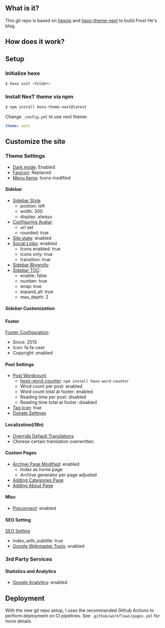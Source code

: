 ## What is it?

This git repo is based on [hexojs](https://github.com/hexojs/hexo) and [hexo-theme-next](https://github.com/theme-next/hexo-theme-next) to build Frost He's blog.

## How does it work?

## Setup

### Initialize hexo

```bash
$ hexo init <folder>
```

### Install NexT theme via npm

```bash
$ npm install hexo-theme-next@latest
```

Change `_config.yml` to use next theme:

```yaml
theme: next
```

## Customize the site

### Theme Settings

- [Dark mode](https://theme-next.js.org/docs/theme-settings/#Dark-Mode): Enabled
- [Favicon](https://theme-next.js.org/docs/theme-settings/#Configuring-Favicon): Replaced
- [Menu Items](https://theme-next.js.org/docs/theme-settings/#Configuring-Menu-Items): Icons modified

#### Sidebar

- [Sidebar Style](https://theme-next.js.org/docs/theme-settings/sidebar.html#Sidebar-Style)
  - postion: left
  - width: 300
  - display: always
- [Configuring Avatar](https://theme-next.js.org/docs/theme-settings/sidebar.html#Configuring-Avatar):
  - url set
  - rounded: true
- [Site state](https://theme-next.js.org/docs/theme-settings/sidebar.html#Sidebar-Site-State): enabled
- [Social Links](https://theme-next.js.org/docs/theme-settings/sidebar.html#Sidebar-Social-Links): enabled
  - Icons enabled: true
  - Icons only: true
  - transition: true
- [Sidebar Blogrolls](https://theme-next.js.org/docs/theme-settings/sidebar.html#Sidebar-Blogrolls):
- [Sidebar TOC](https://theme-next.js.org/docs/theme-settings/sidebar.html#Sidebar-TOC):
  - enable: false
  - number: true
  - wrap: true
  - expand_all: true
  - max_depth: 2

##### Sidebar Customization

#### Footer

[Footer Configuration](https://theme-next.js.org/docs/theme-settings/footer.html#Site-Footer-Setting):

- Since: 2015
- Icon: fa fa-user
- Copyright: enabled

#### Post Settings

- [Post Wordcount](https://theme-next.js.org/docs/theme-settings/posts.html#Post-Wordcount)
  - [hexo-word-counter](https://github.com/next-theme/hexo-word-counter): `npm install hexo-word-counter`
  - Wrod count per post: enabled
  - Word count total at footer: enabled
  - Reading time per post: disabled
  - Reading time total at footer: disabled
- [Tag Icon](https://theme-next.js.org/docs/theme-settings/posts.html#Tag-Icon): true
- [Donate Settings](https://theme-next.js.org/docs/theme-settings/posts.html#Donate-Settings)

#### Localization(i18n)

- [Override Default Translations](https://theme-next.js.org/docs/theme-settings/internationalization.html#Override-Default-Translations)
- Chinese certain translation overwritten.

#### Custom Pages

- [Archive Page Modified](https://theme-next.js.org/docs/theme-settings/custom-pages.html#Use-Archive-Page-as-Home-Page): enabled
  - Index as home page
  - Archive generator per page adjusted
- [Adding Categories Page](https://theme-next.js.org/docs/theme-settings/custom-pages.html#Adding-%C2%ABTags%C2%BB-Page)
- [Adding About Page](https://theme-next.js.org/docs/theme-settings/custom-pages.html#Adding-%C2%ABTags%C2%BB-Page)

#### Misc

- [Preconnect](https://theme-next.js.org/docs/theme-settings/miscellaneous.html#Preconnect): enabled

#### SEO Setting

[SEO Setting](https://theme-next.js.org/docs/theme-settings/seo.html#SEO-Setting)

- index_with_subtitle: true
- [Google Webmaster Tools](https://theme-next.js.org/docs/theme-settings/seo.html#Webmaster-Tools): enabled

### 3rd Party Services

#### Statistics and Analytics

- [Google Analytics](https://theme-next.js.org/docs/third-party-services/statistics-and-analytics.html#Analytics-Tools): enabled

## Deployment

With the new git repo setup, I uses the recommanded Github Actions to perform deployment on CI pipelines. See `.github/workflows/pages.yml` for more details.
